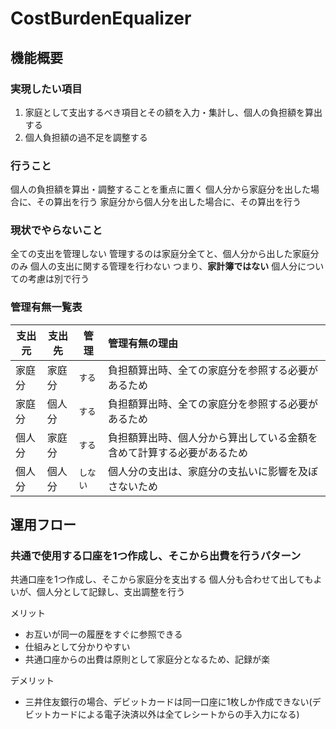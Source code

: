 # CostBurdenEqualizer

## 機能概要

### 実現したい項目

1. 家庭として支出するべき項目とその額を入力・集計し、個人の負担額を算出する
1. 個人負担額の過不足を調整する

### 行うこと

個人の負担額を算出・調整することを重点に置く
個人分から家庭分を出した場合に、その算出を行う
家庭分から個人分を出した場合に、その算出を行う

### 現状でやらないこと

全ての支出を管理しない
管理するのは家庭分全てと、個人分から出した家庭分のみ
個人の支出に関する管理を行わない
つまり、**家計簿ではない**
個人分についての考慮は別で行う

### 管理有無一覧表

| 支出元 | 支出先 | 管理 | 管理有無の理由 |
| --- | --- | --- | :--- |
| 家庭分 | 家庭分 | `する` | 負担額算出時、全ての家庭分を参照する必要があるため |
| 家庭分 | 個人分 | `する` | 負担額算出時、全ての家庭分を参照する必要があるため |
| 個人分 | 家庭分 | `する` | 負担額算出時、個人分から算出している金額を含めて計算する必要があるため |
| 個人分 | 個人分 | `しない` | 個人分の支出は、家庭分の支払いに影響を及ぼさないため |


## 運用フロー

### 共通で使用する口座を1つ作成し、そこから出費を行うパターン
共通口座を1つ作成し、そこから家庭分を支出する
個人分も合わせて出してもよいが、個人分として記録し、支出調整を行う

メリット

* お互いが同一の履歴をすぐに参照できる
* 仕組みとして分かりやすい
* 共通口座からの出費は原則として家庭分となるため、記録が楽

デメリット

* 三井住友銀行の場合、デビットカードは同一口座に1枚しか作成できない(デビットカードによる電子決済以外は全てレシートからの手入力になる)





